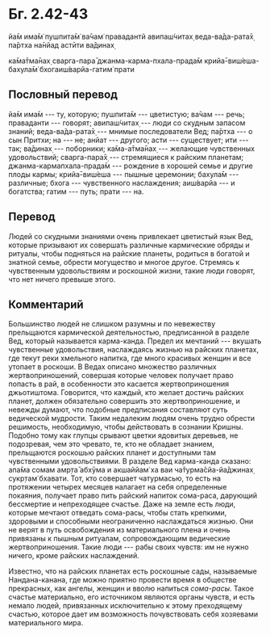 # Бг. 2.42-43

йа̄м има̄м̇ пушпита̄м̇ ва̄чам̇
правадантй авипаш́читах̣
веда-ва̄да-рата̄х̣ па̄ртха
на̄нйад астӣти ва̄динах̣

ка̄ма̄тма̄нах̣ сварга-пара̄
джанма-карма-пхала-прада̄м
крийа̄-виш́еша-бахула̄м̇
бхогаиш́варйа-гатим̇ прати

## Пословный перевод

йа̄м има̄м --- ту, которую; пушпита̄м --- цветистую; ва̄чам --- речь;
праваданти --- говорят; авипаш́читах̣ --- люди со скудным запасом знаний;
веда-ва̄да-рата̄х̣ --- мнимые последователи Вед; па̄ртха --- о сын Притхи;
на --- не; анйат --- другого; асти --- существует; ити --- так; ва̄динах̣
--- поборники; ка̄ма-а̄тма̄нах̣ --- желающие чувственных удовольствий;
сварга-пара̄х̣ --- стремящиеся к райским планетам;
джанма-кармапхала-прада̄м --- рождение в хорошей семье и другие плоды
кармы; крийа̄-виш́еша --- пышные церемонии; бахула̄м --- различные; бхога
--- чувственного наслаждения; аиш́варйа --- и богатства; гатим --- путь;
прати --- на.

## Перевод

Людей со скудными знаниями очень привлекает цветистый язык Вед, которые
призывают их совершать различные кармические обряды и ритуалы, чтобы
подняться на райские планеты, родиться в богатой и знатной семье,
обрести могущество и многое другое. Стремясь к чувственным удовольствиям
и роскошной жизни, такие люди говорят, что нет ничего превыше этого.

## Комментарий

Большинство людей не слишком разумны и по невежеству прельщаются
кармической деятельностью, предписанной в разделе Вед, который
называется карма-канда. Предел их мечтаний --- вкушать чувственные
удовольствия, наслаждаясь жизнью на райских планетах, где текут реки
хмельного напитка, где много красивых женщин и все утопает в роскоши. В
Ведах описано множество различных жертвоприношений, совершая которые
человек получает право попасть в рай, в особенности это касается
жертвоприношения джьотиштома. Говорится, что каждый, кто желает достичь
райских планет, должен обязательно совершить это жертвоприношение, и
невежды думают, что подобные предписания составляют суть ведической
мудрости. Таким недалеким людям очень трудно обрести решимость,
необходимую, чтобы действовать в сознании Кришны. Подобно тому как
глупцы срывают цветки ядовитых деревьев, не подозревая, чем это чревато,
те, кто не обладает знанием, прельщаются роскошью райских планет и
доступными там чувственными удовольствиями. В разделе Вед карма-канда
сказано: апа̄ма сомам амр̣та̄ абхӯма и акшаййам̇ ха ваи ча̄турма̄сйа-йа̄джинах̣
сукр̣там̇ бхавати. Тот, кто совершает чатурмасью, то есть на протяжении
четырех месяцев налагает на себя определенные покаяния, получает право
пить райский напиток сома-раса, дарующий бессмертие и непреходящее
счастье. Даже на земле есть люди, которые мечтают отведать сома-расы,
чтобы стать крепкими, здоровыми и способными неограниченно наслаждаться
жизнью. Они не верят в путь освобождения из материального плена и очень
привязаны к пышным ритуалам, сопровождающим ведические жертвоприношения.
Такие люди --- рабы своих чувств: им не нужно ничего, кроме райских
наслаждений.

Известно, что на райских планетах есть роскошные сады, называемые
Нандана-канана, где можно приятно провести время в обществе прекрасных,
как ангелы, женщин и вволю напиться *сома-расы*. Такое счастье
материально, его источником являются органы чувств, и есть немало людей,
привязанных исключительно к этому преходящему счастью, которое дает им
возможность почувствовать себя хозяевами материального мира.
